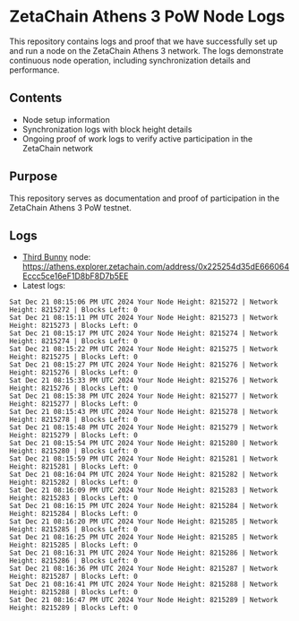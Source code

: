 # ZetaChain Athens 3 PoW Node Logs
This repository contains logs and proof that we have successfully set up and run a node on the ZetaChain Athens 3 network. The logs demonstrate continuous node operation, including synchronization details and performance.

## Contents
- Node setup information
- Synchronization logs with block height details
- Ongoing proof of work logs to verify active participation in the ZetaChain network

## Purpose
This repository serves as documentation and proof of participation in the ZetaChain Athens 3 PoW testnet.

## Logs

- [Third Bunny](https://thirdbunny.xyz/) node: https://athens.explorer.zetachain.com/address/0x225254d35dE666064Eccc5ce16eF1D8bF8D7b5EE
- Latest logs:
```
Sat Dec 21 08:15:06 PM UTC 2024 Your Node Height: 8215272 | Network Height: 8215272 | Blocks Left: 0
Sat Dec 21 08:15:11 PM UTC 2024 Your Node Height: 8215273 | Network Height: 8215273 | Blocks Left: 0
Sat Dec 21 08:15:17 PM UTC 2024 Your Node Height: 8215274 | Network Height: 8215274 | Blocks Left: 0
Sat Dec 21 08:15:22 PM UTC 2024 Your Node Height: 8215275 | Network Height: 8215275 | Blocks Left: 0
Sat Dec 21 08:15:27 PM UTC 2024 Your Node Height: 8215276 | Network Height: 8215276 | Blocks Left: 0
Sat Dec 21 08:15:33 PM UTC 2024 Your Node Height: 8215276 | Network Height: 8215276 | Blocks Left: 0
Sat Dec 21 08:15:38 PM UTC 2024 Your Node Height: 8215277 | Network Height: 8215277 | Blocks Left: 0
Sat Dec 21 08:15:43 PM UTC 2024 Your Node Height: 8215278 | Network Height: 8215278 | Blocks Left: 0
Sat Dec 21 08:15:48 PM UTC 2024 Your Node Height: 8215279 | Network Height: 8215279 | Blocks Left: 0
Sat Dec 21 08:15:54 PM UTC 2024 Your Node Height: 8215280 | Network Height: 8215280 | Blocks Left: 0
Sat Dec 21 08:15:59 PM UTC 2024 Your Node Height: 8215281 | Network Height: 8215281 | Blocks Left: 0
Sat Dec 21 08:16:04 PM UTC 2024 Your Node Height: 8215282 | Network Height: 8215282 | Blocks Left: 0
Sat Dec 21 08:16:09 PM UTC 2024 Your Node Height: 8215283 | Network Height: 8215283 | Blocks Left: 0
Sat Dec 21 08:16:15 PM UTC 2024 Your Node Height: 8215284 | Network Height: 8215284 | Blocks Left: 0
Sat Dec 21 08:16:20 PM UTC 2024 Your Node Height: 8215285 | Network Height: 8215285 | Blocks Left: 0
Sat Dec 21 08:16:25 PM UTC 2024 Your Node Height: 8215285 | Network Height: 8215285 | Blocks Left: 0
Sat Dec 21 08:16:31 PM UTC 2024 Your Node Height: 8215286 | Network Height: 8215286 | Blocks Left: 0
Sat Dec 21 08:16:36 PM UTC 2024 Your Node Height: 8215287 | Network Height: 8215287 | Blocks Left: 0
Sat Dec 21 08:16:41 PM UTC 2024 Your Node Height: 8215288 | Network Height: 8215288 | Blocks Left: 0
Sat Dec 21 08:16:47 PM UTC 2024 Your Node Height: 8215289 | Network Height: 8215289 | Blocks Left: 0
```
